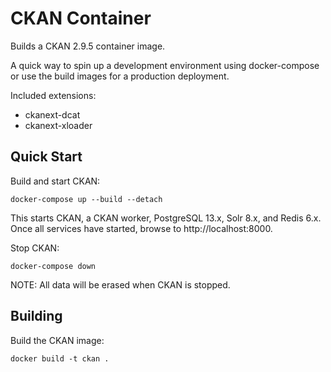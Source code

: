 # CKAN Container

Builds a CKAN 2.9.5 container image.

A quick way to spin up a development environment using docker-compose or use the build images for a production deployment.

Included extensions:

* ckanext-dcat
* ckanext-xloader

## Quick Start

Build and start CKAN:

```
docker-compose up --build --detach
```

This starts CKAN, a CKAN worker, PostgreSQL 13.x, Solr 8.x, and Redis 6.x. Once all services have started, browse to http://localhost:8000.

Stop CKAN:

```
docker-compose down
```

NOTE: All data will be erased when CKAN is stopped.

## Building

Build the CKAN image:

```
docker build -t ckan .
```
